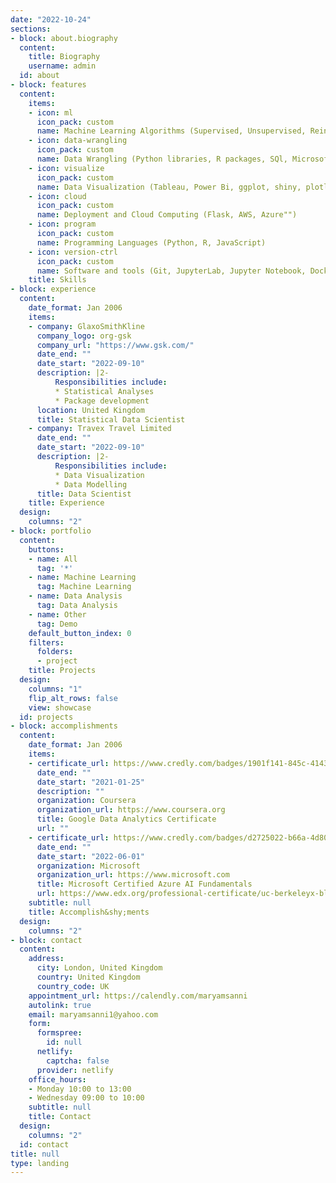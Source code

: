 ```yaml
---
date: "2022-10-24"
sections:
- block: about.biography
  content:
    title: Biography
    username: admin
  id: about
- block: features
  content:
    items:
    - icon: ml
      icon_pack: custom
      name: Machine Learning Algorithms (Supervised, Unsupervised, Reinforcement)
    - icon: data-wrangling
      icon_pack: custom
      name: Data Wrangling (Python libraries, R packages, SQl, Microsoft Excel)
    - icon: visualize
      icon_pack: custom
      name: Data Visualization (Tableau, Power Bi, ggplot, shiny, plotly, Matplotlb)
    - icon: cloud
      icon_pack: custom
      name: Deployment and Cloud Computing (Flask, AWS, Azure"")
    - icon: program
      icon_pack: custom
      name: Programming Languages (Python, R, JavaScript)
    - icon: version-ctrl
      icon_pack: custom
      name: Software and tools (Git, JupyterLab, Jupyter Notebook, Docker, )
    title: Skills
- block: experience
  content:
    date_format: Jan 2006
    items:
    - company: GlaxoSmithKline
      company_logo: org-gsk
      company_url: "https://www.gsk.com/"
      date_end: ""
      date_start: "2022-09-10"
      description: |2-
          Responsibilities include:
          * Statistical Analyses
          * Package development
      location: United Kingdom
      title: Statistical Data Scientist
    - company: Travex Travel Limited
      date_end: ""
      date_start: "2022-09-10"
      description: |2-
          Responsibilities include:
          * Data Visualization
          * Data Modelling
      title: Data Scientist      
    title: Experience
  design:
    columns: "2"
- block: portfolio
  content:
    buttons:
    - name: All
      tag: '*'
    - name: Machine Learning
      tag: Machine Learning
    - name: Data Analysis
      tag: Data Analysis
    - name: Other
      tag: Demo
    default_button_index: 0
    filters:
      folders:
      - project
    title: Projects
  design:
    columns: "1"
    flip_alt_rows: false
    view: showcase
  id: projects
- block: accomplishments
  content:
    date_format: Jan 2006
    items:
    - certificate_url: https://www.credly.com/badges/1901f141-845c-4143-b33b-6b36bcb6c2af/public_url
      date_end: ""
      date_start: "2021-01-25"
      description: ""
      organization: Coursera
      organization_url: https://www.coursera.org
      title: Google Data Analytics Certificate
      url: ""
    - certificate_url: https://www.credly.com/badges/d2725022-b66a-4d80-b250-b26d9ab40714?source=linked_in_profile
      date_end: ""
      date_start: "2022-06-01"
      organization: Microsoft
      organization_url: https://www.microsoft.com
      title: Microsoft Certified Azure AI Fundamentals
      url: https://www.edx.org/professional-certificate/uc-berkeleyx-blockchain-fundamentals
    subtitle: null
    title: Accomplish&shy;ments
  design:
    columns: "2"
- block: contact
  content:
    address:
      city: London, United Kingdom
      country: United Kingdom
      country_code: UK
    appointment_url: https://calendly.com/maryamsanni
    autolink: true
    email: maryamsanni1@yahoo.com
    form:
      formspree:
        id: null
      netlify:
        captcha: false
      provider: netlify
    office_hours:
    - Monday 10:00 to 13:00
    - Wednesday 09:00 to 10:00
    subtitle: null
    title: Contact
  design:
    columns: "2"
  id: contact
title: null
type: landing
---
```

